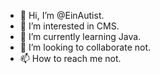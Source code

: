 - 👋 Hi, I’m @EinAutist.
- 👀 I’m interested in CMS.
- 🌱 I’m currently learning Java.
- 💞️ I’m looking to collaborate not.
- 📫 How to reach me not.

<!---
EinAutist/EinAutist is a ✨ special ✨ repository because its `README.md` (this file) appears on your GitHub profile.
You can click the Preview link to take a look at your changes.
--->
